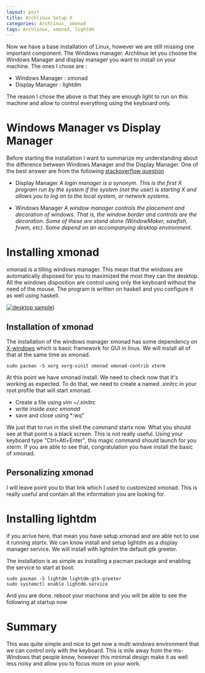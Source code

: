 ```yaml
---
layout: post
title: Archlinux Setup X
categories: Archlinux, xmonad
tags: Archlinux, xmonad, lightdm
---
```


Now we have a base installation of Linux, however we are still missing one important component. The Windows manager. Archlinux let you choose the Windows Manager and display manager you want to install on your machine. The ones I chose are :

- Windows Manager : xmonad
- Display Manager : lightdm

The reason I chose the above is that they are enough light to run on this machine and allow to control everything using the keyboard only.

# Windows Manager vs Display Manager
Before starting the installation I want to summarize my understanding about the difference between Windows Manager and the Display Manager.
One of the best answer are from the following [stackoverflow question](http://unix.stackexchange.com/questions/20385/windows-managers-vs-login-managers-vs-display-managers-vs-desktop-environment)

-  Display  Manager 
 *A login manager is a synonym. This is the first X program run by the system if the system (not the user) is starting X and allows you to log on to the local system, or network systems.*

- Windows Manager
 *A window manager controls the placement and decoration of windows. That is, the window border and controls are the decoration. Some of these are stand alone (WindowMaker, sawfish, fvwm, etc). Some depend on an accompanying desktop environment.*

# Installing xmonad
xmonad is a tilling windows manager. This mean that the windows are automatically disposed for you to maximized the most they can the desktop. All the windows disposition are control using only the keyboard without the need of the mouse.
The program is written on haskell and you configure it as well using haskell.

[![desktop sample](/pictures/desktop_S.png)](/pictures_L.png))

## Installation of xmonad
The installation of the windows manager xmonad has some dependency on  [X-windows]( https://en.wikipedia.org/wiki/X_Window_System)  which is basic framework for GUI in linux. We will install all of that at the same time as xmonad.

```shell
sudo pacman -S xorg xorg-xinit xmonad xmonad-contrib xterm
```

At this point we have xmonad install. We need to check now that it's working as expected. To do that, we need to create a named .xinitrc in your root profile that will start xmonad.

- Create a file using *vim ~/.xinitrc*
- write inside *exec xmonad*
- save and close using *:wq"

We just that to run in the shell the command startx now. What you should see at that point is a black screen. This is not really useful. Using your keyboard type "Ctrl+Atl+Enter", this magic command should launch for you xterm. If you are able to see that, congratulation you have install the basic of xmonad.

## Personalizing xmonad
I will leave point you to that link which I used to customized xmonad. This is really useful and contain all the information you are looking for.

# Installing lightdm 
if you arrive here, that mean you have setup xmonad and are able not to use it running *startx*. We can know install and setup lightdm as a display manager service. We will install with lightdm the default gtk greeter.

The installation is as simple as installing a pacman package and enabling the service to start at boot.

```shell
sudo pacman -S lightdm lightdm-gtk-greeter
sudo systemctl enable lightdm.service
```

And you are done. reboot your machone and you will be able to see the following at startup now

# Summary
This was quite simple and nice to get now a multi windows environment that we can control only with the keyboard. This is mile away from the ms-Windows that people know, however this minimal design make it as well less noisy and allow you to focus more on your work.


